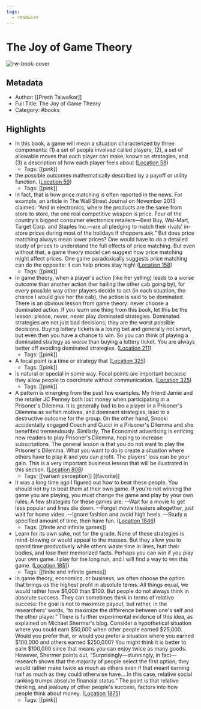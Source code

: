 ```yaml
---
tags:
  - readwise
---
```


# The Joy of Game Theory

![rw-book-cover](https://images-na.ssl-images-amazon.com/images/I/41YO7CaBP6L._SL200_.jpg)

## Metadata
- Author: [[Presh Talwalkar]]
- Full Title: The Joy of Game Theory
- Category: #books

## Highlights
- In this book, a game will mean a situation characterized by three components: (1) a set of people involved called players, (2), a set of allowable moves that each player can make, known as strategies, and (3) a description of how each player feels about ([Location 58](https://readwise.io/to_kindle?action=open&asin=B00H69CQ4Q&location=58))
    - Tags: [[pink]] 
- the possible outcomes mathematically described by a payoff or utility function. ([Location 59](https://readwise.io/to_kindle?action=open&asin=B00H69CQ4Q&location=59))
    - Tags: [[pink]] 
- In fact, that is how price matching is often reported in the news. For example, an article in The Wall Street Journal on November 2013 claimed: “And in electronics, where the products are the same from store to store, the one real competitive weapon is price. Four of the country's biggest consumer electronics retailers—Best Buy, Wal-Mart, Target Corp. and Staples Inc.—are all pledging to match their rivals' in-store prices during most of the holidays if shoppers ask.” But does price matching always mean lower prices? One would have to do a detailed study of prices to understand the full effects of price matching. But even without that, a game theory model can suggest how price matching might affect prices. One game paradoxically suggests price matching can do the opposite: it can help prices stay high! ([Location 158](https://readwise.io/to_kindle?action=open&asin=B00H69CQ4Q&location=158))
    - Tags: [[pink]] 
- In game theory, when a player's action (like her yelling) leads to a worse outcome than another action (her hailing the other cab going by), for every possible way other players decide to act (in each situation, the chance I would give her the cab), the action is said to be dominated. There is an obvious lesson from game theory: never choose a dominated action. If you learn one thing from this book, let this be the lesson: please, never, never play dominated strategies. Dominated strategies are not just bad decisions; they are the worst possible decisions. Buying lottery tickets is a losing bet and generally not smart, but even then you have a chance to win. So you can think of playing a dominated strategy as worse than buying a lottery ticket. You are always better off avoiding dominated strategies. ([Location 211](https://readwise.io/to_kindle?action=open&asin=B00H69CQ4Q&location=211))
    - Tags: [[pink]] 
- A focal point is a time or strategy that ([Location 325](https://readwise.io/to_kindle?action=open&asin=B00H69CQ4Q&location=325))
    - Tags: [[pink]] 
- is natural or special in some way. Focal points are important because they allow people to coordinate without communication. ([Location 325](https://readwise.io/to_kindle?action=open&asin=B00H69CQ4Q&location=325))
    - Tags: [[pink]] 
- A pattern is emerging from the past few examples. My friend Jamie and the retailer JC Penney both lost money when participating in a Prisoner's Dilemma. It is generally bad to be a player in a Prisoner's Dilemma as selfish motives, and dominant strategies, lead to a destructive outcome for the group. On the other hand, Snooki accidentally engaged Coach and Gucci in a Prisoner's Dilemma and she benefited tremendously. Similarly, The Economist advertising is enticing new readers to play Prisoner's Dilemma, hoping to increase subscriptions. The general lesson is that you do not want to play the Prisoner's Dilemma. What you want to do is create a situation where others have to play it and you can profit. The players' loss can be your gain. This is a very important business lesson that will be illustrated in this section. ([Location 808](https://readwise.io/to_kindle?action=open&asin=B00H69CQ4Q&location=808))
    - Tags: [[variant perception]] [[favorite]] 
- It was a long time ago I figured out how to beat these people. You should not try to beat them at their own game. If you're not winning the game you are playing, you must change the game and play by your own rules. A few strategies for these games are: --Wait for a movie to get less popular and lines die down. --Forget movie theaters altogether, just wait for home video. --Ignore fashion and avoid high heels. --Study a specified amount of time, then have fun. ([Location 1846](https://readwise.io/to_kindle?action=open&asin=B00H69CQ4Q&location=1846))
    - Tags: [[finite and infinite games]] 
- Learn for its own sake, not for the grade. None of these strategies is mind-blowing or would appeal to the masses. But they allow you to spend time productively while others waste time in lines, hurt their bodies, and lose their memorized facts. Perhaps you can win if you play your own game. I play for the long run, and I will find a way to win this game. ([Location 1851](https://readwise.io/to_kindle?action=open&asin=B00H69CQ4Q&location=1851))
    - Tags: [[finite and infinite games]] 
- In game theory, economics, or business, we often choose the option that brings us the highest profit in absolute terms. All things equal, we would rather have $1,000 than $100. But people do not always think in absolute success. They can sometimes think in terms of relative success: the goal is not to maximize payout, but rather, in the researchers' words, “to maximize the difference between one's self and the other player.” There is further experimental evidence of this idea, as explained on Michael Shermer's blog. Consider a hypothetical situation where you could earn $50,000 when other people earned $25,000. Would you prefer that, or would you prefer a situation where you earned $100,000 and others earned $250,000? You might think it is better to earn $100,000 since that means you can enjoy twice as many goods. However, Shermer points out, “Surprisingly—stunningly, in fact—research shows that the majority of people select the first option; they would rather make twice as much as others even if that meant earning half as much as they could otherwise have....In this case, relative social ranking trumps absolute financial status.” The point is that relative thinking, and jealousy of other people's success, factors into how people think about money. ([Location 1875](https://readwise.io/to_kindle?action=open&asin=B00H69CQ4Q&location=1875))
    - Tags: [[pink]]

